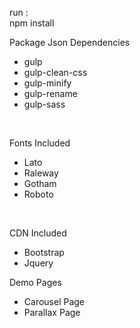 run : <br>
npm install <br>

Package Json Dependencies <br> 
- gulp 
- gulp-clean-css
- gulp-minify
- gulp-rename
- gulp-sass


<br> 

Fonts Included 
- Lato 
- Raleway
- Gotham
- Roboto
<br>

CDN Included 
- Bootstrap
- Jquery

Demo Pages
- Carousel Page
- Parallax Page
